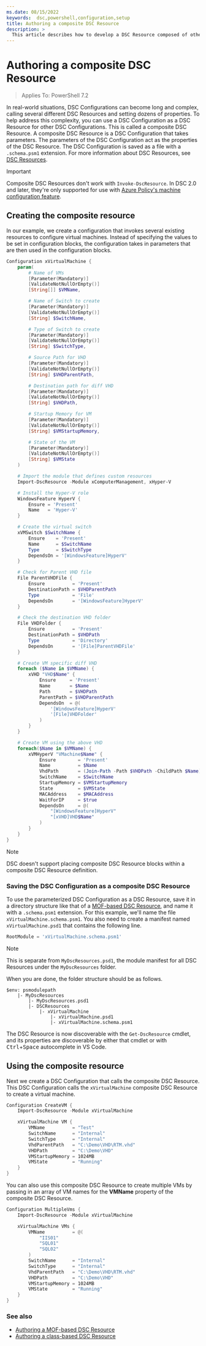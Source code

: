 ```yaml
---
ms.date: 08/15/2022
keywords:  dsc,powershell,configuration,setup
title: Authoring a composite DSC Resource
description: >
  This article describes how to develop a DSC Resource composed of other DSC Resources
---
```


# Authoring a composite DSC Resource

> Applies To: PowerShell 7.2

In real-world situations, DSC Configurations can become long and complex, calling several different
DSC Resources and setting dozens of properties. To help address this complexity, you can use a DSC
Configuration as a DSC Resource for other DSC Configurations. This is called a composite DSC
Resource. A composite DSC Resource is a DSC Configuration that takes parameters. The parameters of
the DSC Configuration act as the properties of the DSC Resource. The DSC Configuration is saved as a
file with a `.schema.psm1` extension. For more information about DSC Resources, see
[DSC Resources][1].

> [!IMPORTANT]
> Composite DSC Resources don't work with `Invoke-DscResource`. In DSC 2.0 and later, they're only
> supported for use with [Azure Policy's machine configuration feature][2].

## Creating the composite resource

In our example, we create a configuration that invokes several existing resources to configure
virtual machines. Instead of specifying the values to be set in configuration blocks, the
configuration takes in parameters that are then used in the configuration blocks.

```powershell
Configuration xVirtualMachine {
    param(
        # Name of VMs
        [Parameter(Mandatory)]
        [ValidateNotNullOrEmpty()]
        [String[]] $VMName,

        # Name of Switch to create
        [Parameter(Mandatory)]
        [ValidateNotNullOrEmpty()]
        [String] $SwitchName,

        # Type of Switch to create
        [Parameter(Mandatory)]
        [ValidateNotNullOrEmpty()]
        [String] $SwitchType,

        # Source Path for VHD
        [Parameter(Mandatory)]
        [ValidateNotNullOrEmpty()]
        [String] $VHDParentPath,

        # Destination path for diff VHD
        [Parameter(Mandatory)]
        [ValidateNotNullOrEmpty()]
        [String] $VHDPath,

        # Startup Memory for VM
        [Parameter(Mandatory)]
        [ValidateNotNullOrEmpty()]
        [String] $VMStartupMemory,

        # State of the VM
        [Parameter(Mandatory)]
        [ValidateNotNullOrEmpty()]
        [String] $VMState
    )

    # Import the module that defines custom resources
    Import-DscResource -Module xComputerManagement, xHyper-V

    # Install the Hyper-V role
    WindowsFeature HyperV {
        Ensure = 'Present'
        Name   = 'Hyper-V'
    }

    # Create the virtual switch
    xVMSwitch $SwitchName {
        Ensure    = 'Present'
        Name      = $SwitchName
        Type      = $SwitchType
        DependsOn = '[WindowsFeature]HyperV'
    }

    # Check for Parent VHD file
    File ParentVHDFile {
        Ensure          = 'Present'
        DestinationPath = $VHDParentPath
        Type            = 'File'
        DependsOn       = '[WindowsFeature]HyperV'
    }

    # Check the destination VHD folder
    File VHDFolder {
        Ensure          = 'Present'
        DestinationPath = $VHDPath
        Type            = 'Directory'
        DependsOn       = '[File]ParentVHDFile'
    }

    # Create VM specific diff VHD
    foreach ($Name in $VMName) {
        xVHD "VHD$Name" {
            Ensure     = 'Present'
            Name       = $Name
            Path       = $VHDPath
            ParentPath = $VHDParentPath
            DependsOn  = @(
                '[WindowsFeature]HyperV'
                '[File]VHDFolder'
            )
        }
    }

    # Create VM using the above VHD
    foreach($Name in $VMName) {
        xVMHyperV "VMachine$Name" {
            Ensure        = 'Present'
            Name          = $Name
            VhdPath       = (Join-Path -Path $VHDPath -ChildPath $Name)
            SwitchName    = $SwitchName
            StartupMemory = $VMStartupMemory
            State         = $VMState
            MACAddress    = $MACAddress
            WaitForIP     = $true
            DependsOn     = @(
                "[WindowsFeature]HyperV"
                "[xVHD]VHD$Name"
            )
        }
    }
}
```

> [!NOTE]
> DSC doesn't support placing composite DSC Resource blocks within a composite DSC Resource
> definition.

### Saving the DSC Configuration as a composite DSC Resource

To use the parameterized DSC Configuration as a DSC Resource, save it in a directory structure like
that of a [MOF-based DSC Resource][3], and name it with a `.schema.psm1` extension. For this
example, we'll name the file `xVirtualMachine.schema.psm1`. You also need to create a manifest named
`xVirtualMachine.psd1` that contains the following line.

```powershell
RootModule = 'xVirtualMachine.schema.psm1'
```

> [!NOTE]
> This is separate from `MyDscResources.psd1`, the module manifest for all DSC Resources under the
> `MyDscResources` folder.

When you are done, the folder structure should be as follows.

```text
$env: psmodulepath
    |- MyDscResources
        |- MyDscResources.psd1
        |- DSCResources
            |- xVirtualMachine
                |- xVirtualMachine.psd1
                |- xVirtualMachine.schema.psm1
```

The DSC Resource is now discoverable with the `Get-DscResource` cmdlet, and its properties are
discoverable by either that cmdlet or with <kbd>Ctrl</kbd>+<kbd>Space</kbd> autocomplete in VS
Code.

## Using the composite resource

Next we create a DSC Configuration that calls the composite DSC Resource. This DSC Configuration
calls the `xVirtualMachine` composite DSC Resource to create a virtual machine.

```powershell
Configuration CreateVM {
    Import-DscResource -Module xVirtualMachine

    xVirtualMachine VM {
        VMName          = "Test"
        SwitchName      = "Internal"
        SwitchType      = "Internal"
        VhdParentPath   = "C:\Demo\VHD\RTM.vhd"
        VHDPath         = "C:\Demo\VHD"
        VMStartupMemory = 1024MB
        VMState         = "Running"
    }
}
```

You can also use this composite DSC Resource to create multiple VMs by passing in an array of VM
names for the **VMName** property of the composite DSC Resource.

```PowerShell
Configuration MultipleVms {
    Import-DscResource -Module xVirtualMachine

    xVirtualMachine VMs {
        VMName          = @(
            "IIS01"
            "SQL01"
            "SQL02"
        )
        SwitchName      = "Internal"
        SwitchType      = "Internal"
        VhdParentPath   = "C:\Demo\VHD\RTM.vhd"
        VHDPath         = "C:\Demo\VHD"
        VMStartupMemory = 1024MB
        VMState         = "Running"
    }
}
```

### See also

- [Authoring a MOF-based DSC Resource][4]
- [Authoring a class-based DSC Resource][5]

<!-- Reference Links -->

[1]: ../../../concepts/resources.md
[2]: /azure/governance/machine-configuration/overview
[3]: mof-based.md#create-the-required-folder-structure
[4]: mof-based.md
[5]: class-based.md
